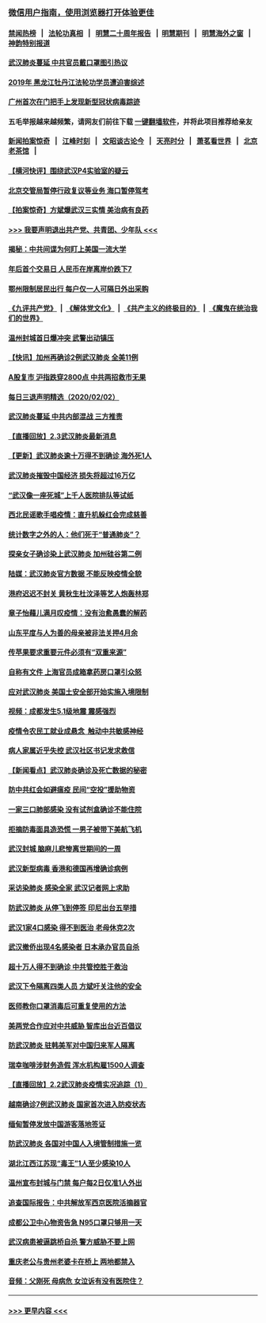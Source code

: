 ### [微信用户指南，使用浏览器打开体验更佳](https://github.com/gfw-breaker/banned-news1/blob/master/indexes/wechat-guide.md?t=0)
#### [禁闻热榜](热点新闻.md?t=0)  &nbsp;&nbsp;|&nbsp;&nbsp; [法轮功真相](https://github.com/gfw-breaker/truth/blob/master/README.md?t=0) &nbsp;&nbsp;|&nbsp;&nbsp; [明慧二十周年报告](https://github.com/gfw-breaker/mh-reports/blob/master/README.md?t=0) &nbsp;&nbsp;|&nbsp;&nbsp;[明慧期刊](https://github.com/gfw-breaker/mh-qikan) &nbsp;&nbsp;|&nbsp;&nbsp; [明慧海外之窗](https://github.com/gfw-breaker/mh-news/blob/master/README.md?t=0) &nbsp;&nbsp;|&nbsp;&nbsp; [神韵特别报道](https://github.com/gfw-breaker/mh-news/blob/master/shenyun.md?t=0)
#### [武汉肺炎蔓延 中共官员戴口罩图引热议](../pages/nsc413/n11840917.md?t=02031711) 
#### [2019年 黑龙江牡丹江法轮功学员遭迫害综述](../pages/nsc413/n11839335.md?t=02031711) 
#### [广州首次在门把手上发现新型冠状病毒踪迹](../pages/nsc413/n11840613.md?t=02031711) 
#### 五毛举报越来越频繁，请网友们前往下载 [一键翻墙软件](https://github.com/gfw-breaker/ssr-accounts)，并将此项目推荐给亲友
#### [新闻拍案惊奇](https://github.com/gfw-breaker/banned-news1/blob/master/pages/link4.md) &nbsp;&nbsp;|&nbsp;&nbsp; [江峰时刻](https://github.com/gfw-breaker/banned-news1/blob/master/pages/link4.md) &nbsp;&nbsp;|&nbsp;&nbsp; [文昭谈古论今](https://github.com/gfw-breaker/banned-news1/blob/master/pages/link4.md) &nbsp;&nbsp;|&nbsp;&nbsp; [天亮时分](https://github.com/gfw-breaker/banned-news1/blob/master/pages/link4.md) &nbsp;&nbsp;|&nbsp;&nbsp; [萧茗看世界](https://github.com/gfw-breaker/banned-news1/blob/master/pages/link4.md) &nbsp;&nbsp;|&nbsp;&nbsp; [北京老茶馆](https://github.com/gfw-breaker/banned-news1/blob/master/pages/link4.md) &nbsp;&nbsp;|&nbsp;&nbsp; 
#### [【横河快评】围绕武汉P4实验室的疑云](../pages/nsc413/n11840494.md?t=02031711) 
#### [北京交管局暂停行政复议等业务 海口暂停驾考](../pages/nsc413/n11840528.md?t=02031711) 
#### [【拍案惊奇】方斌爆武汉三实情 美治病有良药](../pages/nsc413/n11839984.md?t=02031711) 
#### [>>> 我要声明退出共产党、共青团、少年队 <<<](https://github.com/begood0513/goodnews/blob/master/quit/letter.md) 
#### [揭秘：中共间谍为何盯上美国一流大学](../pages/nsc413/n11840270.md?t=02031711) 
#### [年后首个交易日 人民币在岸离岸价跌下7](../pages/nsc413/n11840366.md?t=02031711) 
#### [鄂州限制居民出行 每户仅一人可隔日外出采购](../pages/nsc413/n11839131.md?t=02031711) 
#### [《九评共产党》](https://github.com/begood0513/9ping.md/blob/master/README.md) &nbsp;|&nbsp; [《解体党文化》](../../../../jtdwh.md/blob/master/README.md)  &nbsp;|&nbsp; [《共产主义的终极目的》](../../../../gczydzjmd.md/blob/master/README.md) &nbsp;|&nbsp; [《魔鬼在统治我们的世界》](../../../../mgztzwmdsj.md/blob/master/README.md) 
#### [温州封城首日爆冲突 武警出动镇压](../pages/nsc413/n11839881.md?t=02031711) 
#### [【快讯】加州再确诊2例武汉肺炎 全美11例](../pages/nsc413/n11840339.md?t=02031711) 
#### [A股复市 沪指跌穿2800点 中共两招救市无果](../pages/nsc413/n11839859.md?t=02031711) 
#### [每日三退声明精选（2020/02/02）](../pages/nsc413/n11840257.md?t=02031711) 
#### [武汉肺炎蔓延 中共内部混战 三方推责](../pages/nsc413/n11839612.md?t=02031711) 
#### [【直播回放】2.3武汉肺炎最新消息](../pages/nsc413/n11840124.md?t=02031711) 
#### [【更新】武汉肺炎逾十万得不到确诊 海外死1人](../pages/nsc413/n11801312.md?t=02031711) 
#### [武汉肺炎摧毁中国经济 损失将超过16万亿](../pages/nsc413/n11839723.md?t=02031711) 
#### [“武汉像一座死城”上千人医院排队等试纸](../pages/nsc413/n11839724.md?t=02031711) 
#### [西北民谣歌手唱疫情：直升机躲红会完成慈善](../pages/nsc413/n11839757.md?t=02031711) 
#### [统计数字之外的人：他们死于“普通肺炎”？](../pages/nsc413/n11839788.md?t=02031711) 
#### [探亲女子确诊染上武汉肺炎 加州硅谷第二例](../pages/nsc413/n11839784.md?t=02031711) 
#### [陆媒：武汉肺炎官方数据 不能反映疫情全貌](../pages/nsc413/n11839828.md?t=02031711) 
#### [港府迟迟不封关 黄秋生杜汶泽等艺人炮轰林郑](../pages/nsc413/n11839562.md?t=02031711) 
#### [章子怡藉儿满月叹疫情：没有治愈愚蠢的解药](../pages/nsc413/n11839428.md?t=02031711) 
#### [山东平度与人为善的母亲被非法关押4月余](../pages/nsc413/n11834949.md?t=02031711) 
#### [传苹果要求重要元件必须有“双重来源”](../pages/nsc413/n11839717.md?t=02031711) 
#### [自称有文件 上海官员成箱拿药房口罩引众怒](../pages/nsc413/n11839279.md?t=02031711) 
#### [应对武汉肺炎 美国土安全部开始实施入境限制](../pages/nsc413/n11839729.md?t=02031711) 
#### [视频：成都发生5.1级地震 震感强烈](../pages/nsc413/n11839732.md?t=02031711) 
#### [疫情令农民工就业成悬念  触动中共敏感神经](../pages/nsc413/n11839625.md?t=02031711) 
#### [病人家属近乎失控 武汉社区书记发求救信](../pages/nsc413/n11839621.md?t=02031711) 
#### [【新闻看点】武汉肺炎确诊及死亡数据的秘密](../pages/nsc413/n11839539.md?t=02031711) 
#### [防中共红会如避瘟疫 民间“空投”援助物资](../pages/nsc413/n11839313.md?t=02031711) 
#### [一家三口肺部感染 没有试剂盒确诊不能住院](../pages/nsc413/n11839581.md?t=02031711) 
#### [拒摘防毒面具造恐慌 一男子被带下美航飞机](../pages/nsc413/n11839455.md?t=02031711) 
#### [武汉封城 脑麻儿悲惨离世期间的一周](../pages/nsc413/n11839378.md?t=02031711) 
#### [武汉新型病毒 香港和德国再增确诊病例](../pages/nsc413/n11839381.md?t=02031711) 
#### [采访染肺炎 感染全家 武汉记者网上求助](../pages/nsc413/n11839411.md?t=02031711) 
#### [防武汉肺炎 从停飞到停签 印尼出台五举措](../pages/nsc413/n11839282.md?t=02031711) 
#### [武汉1家4口感染 得不到医治 老母休克2次](../pages/nsc413/n11839277.md?t=02031711) 
#### [武汉撤侨出现4名感染者 日本承办官员自杀](../pages/nsc413/n11839044.md?t=02031711) 
#### [超十万人得不到确诊 中共管控胜于救治](../pages/nsc413/n11838462.md?t=02031711) 
#### [武汉下令隔离四类人员 方斌吁关注他的安全](../pages/nsc413/n11838878.md?t=02031711) 
#### [医师教你口罩消毒后可重复使用的方法](../pages/nsc413/n11839225.md?t=02031711) 
#### [美两党合作应对中共威胁 智库出台近百倡议](../pages/nsc413/n11838437.md?t=02031711) 
#### [防武汉肺炎 驻韩美军对中国归来军人隔离](../pages/nsc413/n11838970.md?t=02031711) 
#### [瑞幸咖啡涉财务造假 浑水机构雇1500人调查](../pages/nsc413/n11838486.md?t=02031711) 
#### [【直播回放】2.2武汉肺炎疫情实况追踪（1）](../pages/nsc413/n11838871.md?t=02031711) 
#### [越南确诊7例武汉肺炎 国家首次进入防疫状态](../pages/nsc413/n11838860.md?t=02031711) 
#### [缅甸暂停发放中国游客落地签证](../pages/nsc413/n11838730.md?t=02031711) 
#### [防武汉肺炎 各国对中国人入境管制措施一览](../pages/nsc413/n11838726.md?t=02031711) 
#### [湖北江西江苏现“毒王”1人至少感染10人](../pages/nsc413/n11838670.md?t=02031711) 
#### [温州宣布封城与门禁 每户每2日仅准1人外出](../pages/nsc413/n11838748.md?t=02031711) 
#### [追查国际报告：中共解放军西京医院活摘器官](../pages/nsc413/n11838359.md?t=02031711) 
#### [成都公卫中心物资告急 N95口罩只够用一天](../pages/nsc413/n11834896.md?t=02031711) 
#### [武汉病患被逼跳桥自杀 警方威胁不要上网](../pages/nsc413/n11838521.md?t=02031711) 
#### [重庆老公与贵州老婆卡在桥上 两地都禁入](../pages/nsc413/n11838677.md?t=02031711) 
#### [音频：父刚死 母病危 女泣诉有没有医院住？](../pages/nsc413/n11838501.md?t=02031711) 

----
#### [ >>> 更早内容 <<< ](../indexes/nsc413-earlier.md)
